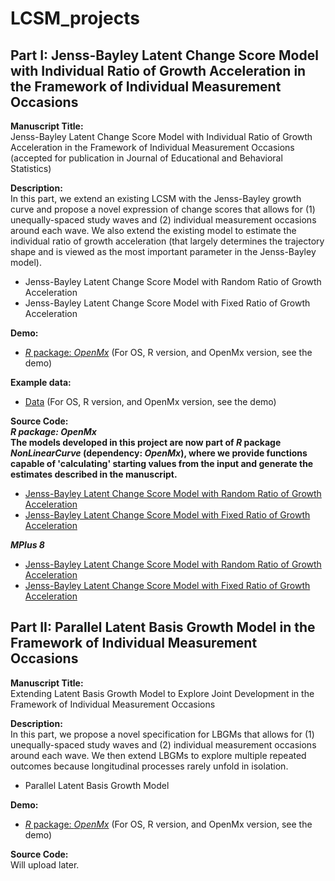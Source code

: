 # LCSM_projects

## Part I: Jenss-Bayley Latent Change Score Model with Individual Ratio of Growth Acceleration in the Framework of Individual Measurement Occasions
**Manuscript Title:** <br>
Jenss-Bayley Latent Change Score Model with Individual Ratio of Growth Acceleration in the Framework of Individual
Measurement Occasions (accepted for publication in Journal of Educational and Behavioral Statistics)

**Description:** <br>
In this part, we extend an existing LCSM with the Jenss-Bayley growth curve and propose a novel expression of change scores that allows for (1) unequally-spaced study waves and (2) individual measurement occasions around each wave. We also extend the existing model to estimate the individual ratio of growth acceleration (that largely determines the trajectory shape and is viewed as the most important parameter in the Jenss-Bayley model). 
- Jenss-Bayley Latent Change Score Model with Random Ratio of Growth Acceleration
- Jenss-Bayley Latent Change Score Model with Fixed Ratio of Growth Acceleration

**Demo:** 
- [*R* package: *OpenMx*](https://github.com/Veronica0206/LCSM_projects/blob/main/Part%201/OpenMx_P1/OpenMx_demo.md)
(For OS, R version, and OpenMx version, see the demo)

**Example data:**
- [Data](https://github.com/Veronica0206/NonLinearCurve/blob/main/data/JB_random_dat.RData)
(For OS, R version, and OpenMx version, see the demo)

**Source Code:** <br>
***R package: OpenMx*** <br>
**The models developed in this project are now part of *R* package *NonLinearCurve* (dependency: *OpenMx*), where we provide functions capable of 'calculating' starting values from the input and generate the estimates described in the manuscript.**
- [Jenss-Bayley Latent Change Score Model with Random Ratio of Growth Acceleration](https://github.com/Veronica0206/NonLinearCurve/blob/main/R/LCSM_JB_random.R)
- [Jenss-Bayley Latent Change Score Model with Fixed Ratio of Growth Acceleration](https://github.com/Veronica0206/NonLinearCurve/blob/main/R/LCSM_JB_fixed.R)

***MPlus 8*** <br>
- [Jenss-Bayley Latent Change Score Model with Random Ratio of Growth Acceleration](https://github.com/Veronica0206/LCSM_projects/blob/main/Part%201/MPlus8_P1/JB_LCSM_random.inp)
- [Jenss-Bayley Latent Change Score Model with Fixed Ratio of Growth Acceleration](https://github.com/Veronica0206/LCSM_projects/blob/main/Part%201/MPlus8_P1/JB_LCSM_fixed.inp)

## Part II: Parallel Latent Basis Growth Model in the Framework of Individual Measurement Occasions
**Manuscript Title:** <br>
Extending Latent Basis Growth Model to Explore Joint Development in the Framework of Individual Measurement Occasions

**Description:** <br>
In this part, we propose a novel specification for LBGMs that allows for (1) unequally-spaced study waves and (2) individual measurement occasions around each wave. We then extend LBGMs to explore multiple repeated outcomes because longitudinal processes rarely unfold in isolation. 
- Parallel Latent Basis Growth Model

**Demo:** 
- [*R* package: *OpenMx*](https://github.com/Veronica0206/LCSM_projects/blob/main/Part%202/OpenMx_demo2.md)
(For OS, R version, and OpenMx version, see the demo)

**Source Code:** <br>
Will upload later.
